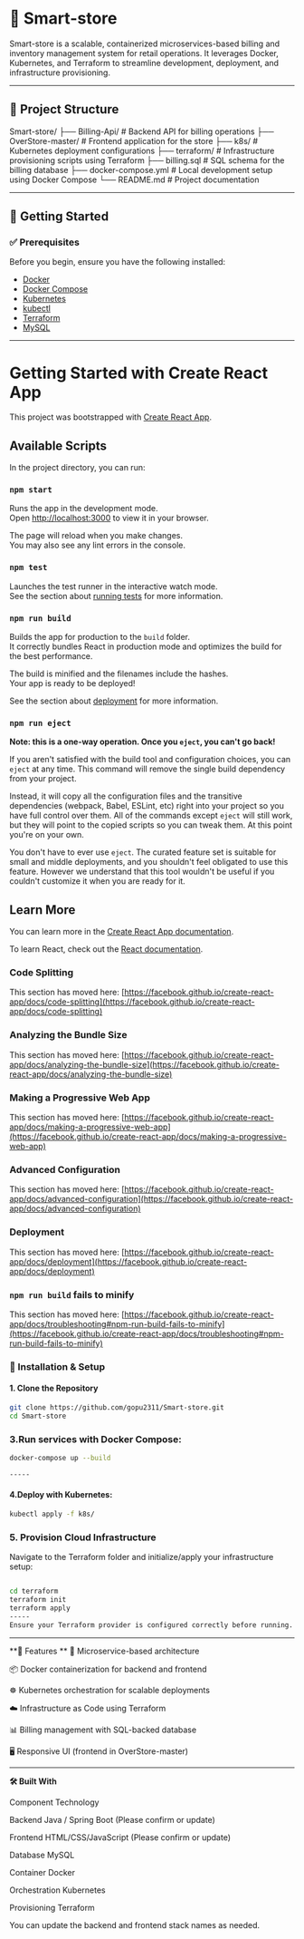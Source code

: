 # 🛒 Smart-store

Smart-store is a scalable, containerized microservices-based billing and inventory management system for retail operations. It leverages Docker, Kubernetes, and Terraform to streamline development, deployment, and infrastructure provisioning.

---

## 📁 Project Structure

Smart-store/
├── Billing-Api/ # Backend API for billing operations
├── OverStore-master/ # Frontend application for the store
├── k8s/ # Kubernetes deployment configurations
├── terraform/ # Infrastructure provisioning scripts using Terraform
├── billing.sql # SQL schema for the billing database
├── docker-compose.yml # Local development setup using Docker Compose
└── README.md # Project documentation


---

## 🚀 Getting Started

### ✅ Prerequisites

Before you begin, ensure you have the following installed:

- [Docker](https://www.docker.com/)
- [Docker Compose](https://docs.docker.com/compose/)
- [Kubernetes](https://kubernetes.io/)
- [kubectl](https://kubernetes.io/docs/tasks/tools/)
- [Terraform](https://www.terraform.io/)
- [MySQL](https://www.mysql.com/)

---
# Getting Started with Create React App

This project was bootstrapped with [Create React App](https://github.com/facebook/create-react-app).

## Available Scripts

In the project directory, you can run:

### `npm start`

Runs the app in the development mode.\
Open [http://localhost:3000](http://localhost:3000) to view it in your browser.

The page will reload when you make changes.\
You may also see any lint errors in the console.

### `npm test`

Launches the test runner in the interactive watch mode.\
See the section about [running tests](https://facebook.github.io/create-react-app/docs/running-tests) for more information.

### `npm run build`

Builds the app for production to the `build` folder.\
It correctly bundles React in production mode and optimizes the build for the best performance.

The build is minified and the filenames include the hashes.\
Your app is ready to be deployed!

See the section about [deployment](https://facebook.github.io/create-react-app/docs/deployment) for more information.

### `npm run eject`

**Note: this is a one-way operation. Once you `eject`, you can't go back!**

If you aren't satisfied with the build tool and configuration choices, you can `eject` at any time. This command will remove the single build dependency from your project.

Instead, it will copy all the configuration files and the transitive dependencies (webpack, Babel, ESLint, etc) right into your project so you have full control over them. All of the commands except `eject` will still work, but they will point to the copied scripts so you can tweak them. At this point you're on your own.

You don't have to ever use `eject`. The curated feature set is suitable for small and middle deployments, and you shouldn't feel obligated to use this feature. However we understand that this tool wouldn't be useful if you couldn't customize it when you are ready for it.

## Learn More

You can learn more in the [Create React App documentation](https://facebook.github.io/create-react-app/docs/getting-started).

To learn React, check out the [React documentation](https://reactjs.org/).

### Code Splitting

This section has moved here: [https://facebook.github.io/create-react-app/docs/code-splitting](https://facebook.github.io/create-react-app/docs/code-splitting)

### Analyzing the Bundle Size

This section has moved here: [https://facebook.github.io/create-react-app/docs/analyzing-the-bundle-size](https://facebook.github.io/create-react-app/docs/analyzing-the-bundle-size)

### Making a Progressive Web App

This section has moved here: [https://facebook.github.io/create-react-app/docs/making-a-progressive-web-app](https://facebook.github.io/create-react-app/docs/making-a-progressive-web-app)

### Advanced Configuration

This section has moved here: [https://facebook.github.io/create-react-app/docs/advanced-configuration](https://facebook.github.io/create-react-app/docs/advanced-configuration)

### Deployment

This section has moved here: [https://facebook.github.io/create-react-app/docs/deployment](https://facebook.github.io/create-react-app/docs/deployment)

### `npm run build` fails to minify

This section has moved here: [https://facebook.github.io/create-react-app/docs/troubleshooting#npm-run-build-fails-to-minify](https://facebook.github.io/create-react-app/docs/troubleshooting#npm-run-build-fails-to-minify)


### 🔧 Installation & Setup

#### 1. Clone the Repository

```bash
git clone https://github.com/gopu2311/Smart-store.git
cd Smart-store

```
### 3.Run services with Docker Compose:

```bash
docker-compose up --build

-----
```
#### 4.Deploy with Kubernetes:
```bash
kubectl apply -f k8s/
```
### 5. Provision Cloud Infrastructure

Navigate to the Terraform folder and initialize/apply your infrastructure setup:

```bash

cd terraform
terraform init
terraform apply
-----
Ensure your Terraform provider is configured correctly before running.

```

----

**🧰 Features
**
🧾 Microservice-based architecture

📦 Docker containerization for backend and frontend

☸️ Kubernetes orchestration for scalable deployments

☁️ Infrastructure as Code using Terraform

📊 Billing management with SQL-backed database

🖥️ Responsive UI (frontend in OverStore-master)

----

**🛠️ Built With**

Component	Technology

Backend	Java / Spring Boot (Please confirm or update)

Frontend	HTML/CSS/JavaScript (Please confirm or update)

Database	MySQL

Container	Docker

Orchestration	Kubernetes

Provisioning	Terraform

You can update the backend and frontend stack names as needed.



